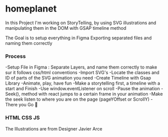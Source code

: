 # homeplanet

In this Project I'm working on StoryTelling, by using SVG illustrations and manipulating them in the DOM with GSAP timeline method

The Goal is to setup everything in Figma
Exporting separated files and naming them correctly

### Process
  -Setup File in Figma : Separate Layers, and name them correctly to make sur it follows css/html conventions
  -Import SVG's 
  -Locate the classes and ID of parts of the SVG animation you need
  -Create Timeline with Gsap Library
  -Animate, play, have fun
  -Make a storytelling first, a timeline with a start and Finish
  -Use window.eventListener on scroll
  -Pause the animation
  -Seek(), method with react jumps to a certain frame in your animation
  -Make the seek listen to where you are on the page (pageYOffset or ScrollY)
  -There you Go 🍎 

### HTML CSS JS

The Illustrations are from Designer Javier Arce
